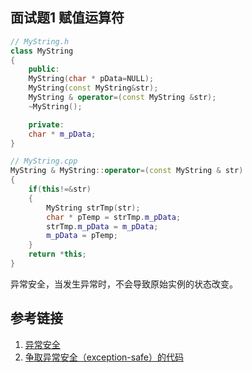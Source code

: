 ## 面试题1 赋值运算符


```cpp
// MyString.h
class MyString
{
    public:
    MyString(char * pData=NULL);
    MyString(const MyString&str);
    MyString & operator=(const MyString &str);
    ~MyString();

    private:
    char * m_pData;
}

// MyString.cpp
MyString & MyString::operator=(const MyString & str)
{
    if(this!=&str)
    {
        MyString strTmp(str);
        char * pTemp = strTmp.m_pData;
        strTmp.m_pData = m_pData;
        m_pData = pTemp;
    }
    return *this;
}

```
异常安全，当发生异常时，不会导致原始实例的状态改变。

## 参考链接
1. [异常安全](http://www.cnblogs.com/zgfLawliet/p/3417308.html)
2. [争取异常安全（exception-safe）的代码](https://wizardforcel.gitbooks.io/effective-cpp/content/31.html)


